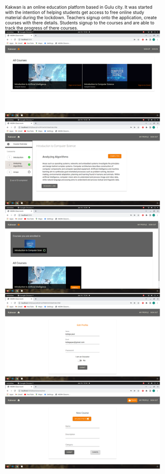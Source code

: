 Kakwan is an online education platform based in Gulu city. It was started with the intention of helping students get access to free online study material during the lockdown.
Teachers signup onto the application, create courses with there details.
Students signup to the courses and are able to track the progress of there courses.
![](images/Screenshot%20from%202022-01-16%2013-32-48.png)
![](images/Screenshot%20from%202022-01-16%2013-33-55.png)
![](images/Screenshot%20from%202022-01-16%2013-34-03.png)
![](images/Screenshot%20from%202022-01-16%2013-34-23.png)
![](images/Screenshot%20from%202022-01-16%2013-34-40.png)
